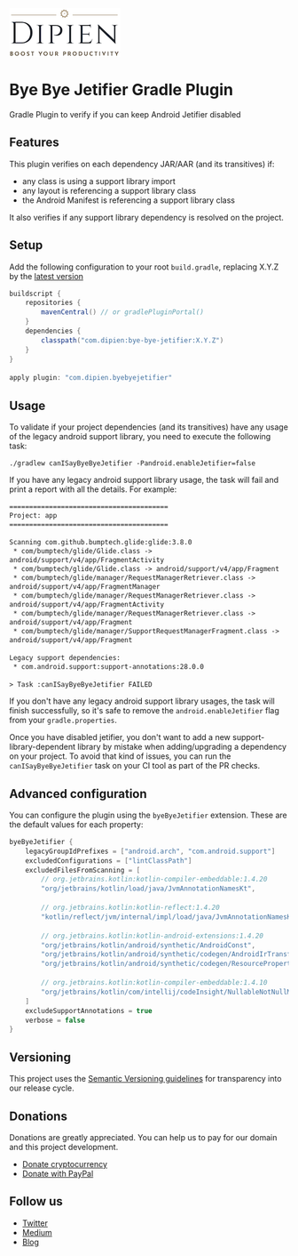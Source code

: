 [![Dipien](https://raw.githubusercontent.com/maxirosson/sample/master/.github/logo4.png)](http://medium.dipien.com/)

# Bye Bye Jetifier Gradle Plugin
Gradle Plugin to verify if you can keep Android Jetifier disabled

## Features
This plugin verifies on each dependency JAR/AAR (and its transitives) if:
* any class is using a support library import
* any layout is referencing a support library class
* the Android Manifest is referencing a support library class

It also verifies if any support library dependency is resolved on the project.

## Setup

Add the following configuration to your root `build.gradle`, replacing X.Y.Z by the [latest version](https://github.com/dipien/bye-bye-jetifier/releases/latest)

```groovy
buildscript {
    repositories {
        mavenCentral() // or gradlePluginPortal()
    }
    dependencies {
        classpath("com.dipien:bye-bye-jetifier:X.Y.Z")
    }
}

apply plugin: "com.dipien.byebyejetifier"
```

## Usage

To validate if your project dependencies (and its transitives) have any usage of the legacy android support library, you need to execute the following task:

    ./gradlew canISayByeByeJetifier -Pandroid.enableJetifier=false

If you have any legacy android support library usage, the task will fail and print a report with all the details. For example:

```
========================================
Project: app
========================================

Scanning com.github.bumptech.glide:glide:3.8.0
 * com/bumptech/glide/Glide.class -> android/support/v4/app/FragmentActivity
 * com/bumptech/glide/Glide.class -> android/support/v4/app/Fragment
 * com/bumptech/glide/manager/RequestManagerRetriever.class -> android/support/v4/app/FragmentManager
 * com/bumptech/glide/manager/RequestManagerRetriever.class -> android/support/v4/app/FragmentActivity
 * com/bumptech/glide/manager/RequestManagerRetriever.class -> android/support/v4/app/Fragment
 * com/bumptech/glide/manager/SupportRequestManagerFragment.class -> android/support/v4/app/Fragment

Legacy support dependencies:
 * com.android.support:support-annotations:28.0.0

> Task :canISayByeByeJetifier FAILED
```

If you don't have any legacy android support library usages, the task will finish successfully, so it's safe to remove the `android.enableJetifier` flag from your `gradle.properties`.

Once you have disabled jetifier, you don't want to add a new support-library-dependent library by mistake when adding/upgrading a dependency on your project. To avoid that kind of issues, you can run the `canISayByeByeJetifier` task on your CI tool as part of the PR checks.

## Advanced configuration
You can configure the plugin using the `byeByeJetifier` extension. These are the default values for each property:

```groovy
byeByeJetifier {
    legacyGroupIdPrefixes = ["android.arch", "com.android.support"]
    excludedConfigurations = ["lintClassPath"]
    excludedFilesFromScanning = [
        // org.jetbrains.kotlin:kotlin-compiler-embeddable:1.4.20
        "org/jetbrains/kotlin/load/java/JvmAnnotationNamesKt",

        // org.jetbrains.kotlin:kotlin-reflect:1.4.20
        "kotlin/reflect/jvm/internal/impl/load/java/JvmAnnotationNamesKt",

        // org.jetbrains.kotlin:kotlin-android-extensions:1.4.20
        "org/jetbrains/kotlin/android/synthetic/AndroidConst",
        "org/jetbrains/kotlin/android/synthetic/codegen/AndroidIrTransformer",
        "org/jetbrains/kotlin/android/synthetic/codegen/ResourcePropertyStackValue",

        // org.jetbrains.kotlin:kotlin-compiler-embeddable:1.4.10
        "org/jetbrains/kotlin/com/intellij/codeInsight/NullableNotNullManager"
    ]
    excludeSupportAnnotations = true
    verbose = false
}
```
## Versioning

This project uses the [Semantic Versioning guidelines](http://semver.org/) for transparency into our release cycle.

## Donations

Donations are greatly appreciated. You can help us to pay for our domain and this project development.

* [Donate cryptocurrency](http://coinbase.dipien.com/)
* [Donate with PayPal](http://paypal.dipien.com/)

## Follow us
* [Twitter](http://twitter.dipien.com)
* [Medium](http://medium.dipien.com)
* [Blog](http://blog.dipien.com)

